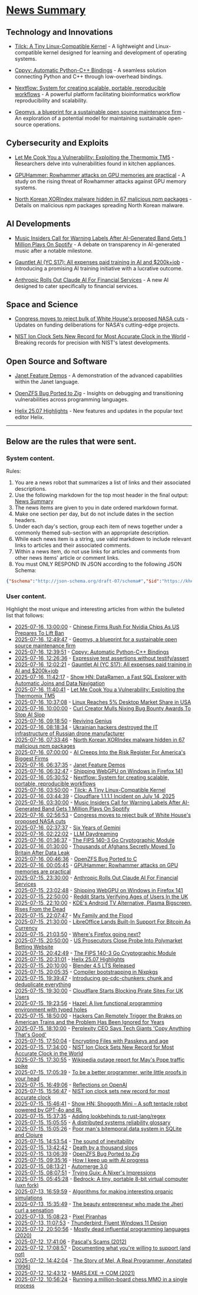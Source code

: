 # [News Summary](https://kherrick.github.io/news-summary/)

## Technology and Innovations

* [Tilck: A Tiny Linux-Compatible Kernel](https://github.com/vvaltchev/tilck) - A lightweight and Linux-compatible kernel designed for learning and development of operating systems.

* [Cppyy: Automatic Python-C++ Bindings](https://cppyy.readthedocs.io/en/latest/) - A seamless solution connecting Python and C++ through low-overhead bindings.

* [Nextflow: System for creating scalable, portable, reproducible workflows](https://github.com/nextflow-io/nextflow) - A powerful platform facilitating bioinformatics workflow reproducibility and scalability.

* [Geomys, a blueprint for a sustainable open source maintenance firm](https://words.filippo.io/geomys/) - An exploration of a potential model for maintaining sustainable open-source operations.

## Cybersecurity and Exploits

* [Let Me Cook You a Vulnerability: Exploiting the Thermomix TM5](https://www.synacktiv.com/en/publications/let-me-cook-you-a-vulnerability-exploiting-the-thermomix-tm5) - Researchers delve into vulnerabilities found in kitchen appliances.

* [GPUHammer: Rowhammer attacks on GPU memories are practical](https://gpuhammer.com/) - A study on the rising threat of Rowhammer attacks against GPU memory systems.

* [North Korean XORIndex malware hidden in 67 malicious npm packages](https://www.bleepingcomputer.com/news/security/north-korean-xorindex-malware-hidden-in-67-malicious-npm-packages/) - Details on malicious npm packages spreading North Korean malware.

## AI Developments

* [Music Insiders Call for Warning Labels After AI-Generated Band Gets 1 Million Plays On Spotify](https://entertainment.slashdot.org/story/25/07/16/008254/music-insiders-call-for-warning-labels-after-ai-generated-band-gets-1-million-plays-on-spotify?utm_source=rss1.0mainlinkanon&amp;utm_medium=feed) - A debate on transparency in AI-generated music after a notable milestone.

* [Gauntlet AI (YC S17): All expenses paid training in AI and $200k+job](https://www.crossover.com/jobs/5597/gauntlet-ai/ai-challenger/apply) - Introducing a promising AI training initiative with a lucrative outcome.

* [Anthropic Rolls Out Claude AI For Financial Services](https://slashdot.org/story/25/07/15/2211203/anthropic-rolls-out-claude-ai-for-financial-services?utm_source=rss1.0mainlinkanon&amp;utm_medium=feed) - A new AI designed to cater specifically to financial services.

## Space and Science

* [Congress moves to reject bulk of White House's proposed NASA cuts](https://arstechnica.com/space/2025/07/congress-moves-to-reject-bulk-of-white-houses-proposed-nasa-cuts/) - Updates on funding deliberations for NASA's cutting-edge projects.

* [NIST Ion Clock Sets New Record for Most Accurate Clock in the World](https://science.slashdot.org/story/25/07/15/1735204/nist-ion-clock-sets-new-record-for-most-accurate-clock-in-the-world?utm_source=rss1.0mainlinkanon&amp;utm_medium=feed) - Breaking records for precision with NIST's latest developments.

## Open Source and Software

* [Janet Feature Demos](https://github.com/sogaiu/janet-features-demos) - A demonstration of the advanced capabilities within the Janet language.

* [OpenZFS Bug Ported to Zig](https://andrewkelley.me/post/openzfs-bug-ported-zig.html) - Insights on debugging and transitioning vulnerabilities across programming languages.

* [Helix 25.07 Highlights](https://helix-editor.com/news/release-25-07-highlights/) - New features and updates in the popular text editor Helix.

---

## Below are the rules that were sent.

### System content.

Rules:

1. You are a news robot that summarizes a list of links and their associated descriptions.
2. Use the following markdown for the top most header in the final output: [News Summary](https://kherrick.github.io/news-summary/)
3. The news items are given to you in date ordered markdown format.
4. Make one section per day, but do not include dates in the section headers.
5. Under each day's section, group each item of news together under a commonly themed sub-section with an appropriate description.
6. While each news item is a string, use valid markdown to include relevant links to articles and their associated comments.
7. Within a news item, do not use links for articles and comments from other news items' article or comment links.
8. You must ONLY RESPOND IN JSON according to the following JSON Schema:

```json
{"$schema":"http://json-schema.org/draft-07/schema#","$id":"https://kherrick.github.io/news-summary/news-summary-schema.json","type":"object","properties":{"heading":{"type":"string"},"sections":{"type":"array","items":{"type":"object","properties":{"title":{"type":"string"},"newsItems":{"type":"array","items":{"type":"string"},"minItems":1}},"required":["title","newsItems"]},"minItems":1}},"required":["heading","sections"]}
```

### User content.

Highlight the most unique and interesting articles from within the bulleted list that follows:

* [2025-07-16, 13:00:00](https://hardware.slashdot.org/story/25/07/16/0624242/chinese-firms-rush-for-nvidia-chips-as-us-prepares-to-lift-ban?utm_source=rss1.0mainlinkanon&amp;utm_medium=feed) - [Chinese Firms Rush For Nvidia Chips As US Prepares To Lift Ban](https://hardware.slashdot.org/story/25/07/16/0624242/chinese-firms-rush-for-nvidia-chips-as-us-prepares-to-lift-ban?utm_source=rss1.0mainlinkanon&amp;utm_medium=feed)
* [2025-07-16, 12:49:47](https://lobste.rs/s/1juicg/geomys_blueprint_for_sustainable_open) - [Geomys, a blueprint for a sustainable open source maintenance firm](https://words.filippo.io/geomys/)
* [2025-07-16, 12:39:51](https://news.ycombinator.com/item?id=44581631) - [Cppyy: Automatic Python-C++ Bindings](https://cppyy.readthedocs.io/en/latest/)
* [2025-07-16, 12:26:36](https://lobste.rs/s/zbknw2/expressive_test_assertions_without) - [Expressive test assertions without testify/assert](https://antonz.org/do-not-testify/)
* [2025-07-16, 12:02:21](https://news.ycombinator.com/item?id=44581257) - [Gauntlet AI (YC S17): All expenses paid training in AI and $200k+job](https://www.crossover.com/jobs/5597/gauntlet-ai/ai-challenger/apply)
* [2025-07-16, 11:42:17](https://news.ycombinator.com/item?id=44581098) - [Show HN: DataRamen, a Fast SQL Explorer with Automatic Joins and Data Navigation](https://dataramen.xyz/)
* [2025-07-16, 11:40:41](https://lobste.rs/s/am00km/let_me_cook_you_vulnerability_exploiting) - [Let Me Cook You a Vulnerability: Exploiting the Thermomix TM5](https://www.synacktiv.com/en/publications/let-me-cook-you-a-vulnerability-exploiting-the-thermomix-tm5)
* [2025-07-16, 10:37:08](https://news.ycombinator.com/item?id=44580682) - [Linux Reaches 5% Desktop Market Share in USA](https://ostechnix.com/linux-reaches-5-desktop-market-share-in-usa/)
* [2025-07-16, 10:00:00](https://it.slashdot.org/story/25/07/16/0618255/curl-creator-mulls-nixing-bug-bounty-awards-to-stop-ai-slop?utm_source=rss1.0mainlinkanon&amp;utm_medium=feed) - [Curl Creator Mulls Nixing Bug Bounty Awards To Stop AI Slop](https://it.slashdot.org/story/25/07/16/0618255/curl-creator-mulls-nixing-bug-bounty-awards-to-stop-ai-slop?utm_source=rss1.0mainlinkanon&amp;utm_medium=feed)
* [2025-07-16, 09:18:50](https://lobste.rs/s/ioznqf/reviving_genius) - [Reviving Genius](https://andrewshaw.nl/blog/reviving-genius)
* [2025-07-16, 08:18:34](https://news.ycombinator.com/item?id=44579902) - [Ukrainian hackers destroyed the IT infrastructure of Russian drone manufacturer](https://prm.ua/en/ukrainian-hackers-destroyed-the-it-infrastructure-of-a-russian-drone-manufacturer-what-is-known/)
* [2025-07-16, 07:33:46](https://lobste.rs/s/y52on2/north_korean_xorindex_malware_hidden_67) - [North Korean XORIndex malware hidden in 67 malicious npm packages](https://www.bleepingcomputer.com/news/security/north-korean-xorindex-malware-hidden-in-67-malicious-npm-packages/)
* [2025-07-16, 07:00:00](https://it.slashdot.org/story/25/07/16/0340239/ai-creeps-into-the-risk-register-for-americas-biggest-firms?utm_source=rss1.0mainlinkanon&amp;utm_medium=feed) - [AI Creeps Into the Risk Register For America&apos;s Biggest Firms](https://it.slashdot.org/story/25/07/16/0340239/ai-creeps-into-the-risk-register-for-americas-biggest-firms?utm_source=rss1.0mainlinkanon&amp;utm_medium=feed)
* [2025-07-16, 06:37:35](https://lobste.rs/s/r91kkb/janet_feature_demos) - [Janet Feature Demos](https://github.com/sogaiu/janet-features-demos)
* [2025-07-16, 06:32:47](https://news.ycombinator.com/item?id=44579317) - [Shipping WebGPU on Windows in Firefox 141](https://mozillagfx.wordpress.com/2025/07/15/shipping-webgpu-on-windows-in-firefox-141/)
* [2025-07-16, 05:30:52](https://news.ycombinator.com/item?id=44578997) - [Nextflow: System for creating scalable, portable, reproducible workflows](https://github.com/nextflow-io/nextflow)
* [2025-07-16, 03:50:00](https://news.ycombinator.com/item?id=44578510) - [Tilck: A Tiny Linux-Compatible Kernel](https://github.com/vvaltchev/tilck)
* [2025-07-16, 03:44:39](https://news.ycombinator.com/item?id=44578490) - [Cloudflare 1.1.1.1 Incident on July 14, 2025](https://blog.cloudflare.com/cloudflare-1-1-1-1-incident-on-july-14-2025/)
* [2025-07-16, 03:30:00](https://entertainment.slashdot.org/story/25/07/16/008254/music-insiders-call-for-warning-labels-after-ai-generated-band-gets-1-million-plays-on-spotify?utm_source=rss1.0mainlinkanon&amp;utm_medium=feed) - [Music Insiders Call for Warning Labels After AI-Generated Band Gets 1 Million Plays On Spotify](https://entertainment.slashdot.org/story/25/07/16/008254/music-insiders-call-for-warning-labels-after-ai-generated-band-gets-1-million-plays-on-spotify?utm_source=rss1.0mainlinkanon&amp;utm_medium=feed)
* [2025-07-16, 02:56:53](https://news.ycombinator.com/item?id=44578255) - [Congress moves to reject bulk of White House&apos;s proposed NASA cuts](https://arstechnica.com/space/2025/07/congress-moves-to-reject-bulk-of-white-houses-proposed-nasa-cuts/)
* [2025-07-16, 02:37:37](https://news.ycombinator.com/item?id=44578143) - [Six Years of Gemini](https://geminiprotocol.net/news/2025_06_20.gmi)
* [2025-07-16, 02:22:02](https://news.ycombinator.com/item?id=44578070) - [LLM Daydreaming](https://gwern.net/ai-daydreaming)
* [2025-07-16, 01:36:37](https://lobste.rs/s/fr2d8a/fips_140_3_go_cryptographic_module) - [The FIPS 140-3 Go Cryptographic Module](https://go.dev/blog/fips140)
* [2025-07-16, 01:30:00](https://news.slashdot.org/story/25/07/16/0127216/thousands-of-afghans-secretly-moved-to-britain-after-data-leak?utm_source=rss1.0mainlinkanon&amp;utm_medium=feed) - [Thousands of Afghans Secretly Moved To Britain After Data Leak](https://news.slashdot.org/story/25/07/16/0127216/thousands-of-afghans-secretly-moved-to-britain-after-data-leak?utm_source=rss1.0mainlinkanon&amp;utm_medium=feed)
* [2025-07-16, 00:46:36](https://lobste.rs/s/apenjf/openzfs_bug_ported_c) - [OpenZFS Bug Ported to C](https://flak.tedunangst.com/post/OpenZFS-Bug-Ported-to-C)
* [2025-07-16, 00:05:45](https://news.ycombinator.com/item?id=44577268) - [GPUHammer: Rowhammer attacks on GPU memories are practical](https://gpuhammer.com/)
* [2025-07-15, 23:30:00](https://slashdot.org/story/25/07/15/2211203/anthropic-rolls-out-claude-ai-for-financial-services?utm_source=rss1.0mainlinkanon&amp;utm_medium=feed) - [Anthropic Rolls Out Claude AI For Financial Services](https://slashdot.org/story/25/07/15/2211203/anthropic-rolls-out-claude-ai-for-financial-services?utm_source=rss1.0mainlinkanon&amp;utm_medium=feed)
* [2025-07-15, 23:02:48](https://lobste.rs/s/izk0ff/shipping_webgpu_on_windows_firefox_141) - [Shipping WebGPU on Windows in Firefox 141](https://mozillagfx.wordpress.com/2025/07/15/shipping-webgpu-on-windows-in-firefox-141/)
* [2025-07-15, 22:50:00](https://news.slashdot.org/story/25/07/15/1922235/reddit-starts-verifying-ages-of-users-in-the-uk?utm_source=rss1.0mainlinkanon&amp;utm_medium=feed) - [Reddit Starts Verifying Ages of Users In the UK](https://news.slashdot.org/story/25/07/15/1922235/reddit-starts-verifying-ages-of-users-in-the-uk?utm_source=rss1.0mainlinkanon&amp;utm_medium=feed)
* [2025-07-15, 22:10:00](https://tech.slashdot.org/story/25/07/15/1956221/kdes-android-tv-alternative-plasma-bigscreen-rises-from-the-dead?utm_source=rss1.0mainlinkanon&amp;utm_medium=feed) - [KDE&apos;s Android TV Alternative, Plasma Bigscreen, Rises From the Dead](https://tech.slashdot.org/story/25/07/15/1956221/kdes-android-tv-alternative-plasma-bigscreen-rises-from-the-dead?utm_source=rss1.0mainlinkanon&amp;utm_medium=feed)
* [2025-07-15, 22:07:47](https://news.ycombinator.com/item?id=44576352) - [My Family and the Flood](https://www.texasmonthly.com/news-politics/texas-flood-firsthand-account/)
* [2025-07-15, 21:30:00](https://linux.slashdot.org/story/25/07/15/1932202/libreoffice-lands-built-in-support-for-bitcoin-as-currency?utm_source=rss1.0mainlinkanon&amp;utm_medium=feed) - [LibreOffice Lands Built-In Support For Bitcoin As Currency](https://linux.slashdot.org/story/25/07/15/1932202/libreoffice-lands-built-in-support-for-bitcoin-as-currency?utm_source=rss1.0mainlinkanon&amp;utm_medium=feed)
* [2025-07-15, 21:03:50](https://news.ycombinator.com/item?id=44575794) - [Where&apos;s Firefox going next?](https://connect.mozilla.org/t5/discussions/where-s-firefox-going-next-you-tell-us/m-p/100698#M39094)
* [2025-07-15, 20:50:00](https://yro.slashdot.org/story/25/07/15/206217/us-prosecutors-close-probe-into-polymarket-betting-website?utm_source=rss1.0mainlinkanon&amp;utm_medium=feed) - [US Prosecutors Close Probe Into Polymarket Betting Website](https://yro.slashdot.org/story/25/07/15/206217/us-prosecutors-close-probe-into-polymarket-betting-website?utm_source=rss1.0mainlinkanon&amp;utm_medium=feed)
* [2025-07-15, 20:42:49](https://news.ycombinator.com/item?id=44575607) - [The FIPS 140-3 Go Cryptographic Module](https://go.dev/blog/fips140)
* [2025-07-15, 20:31:01](https://lobste.rs/s/ppxfaq/helix_25_07_highlights) - [Helix 25.07 Highlights](https://helix-editor.com/news/release-25-07-highlights/)
* [2025-07-15, 20:10:00](https://tech.slashdot.org/story/25/07/15/1912208/blender-45-lts-released?utm_source=rss1.0mainlinkanon&amp;utm_medium=feed) - [Blender 4.5 LTS Released](https://tech.slashdot.org/story/25/07/15/1912208/blender-45-lts-released?utm_source=rss1.0mainlinkanon&amp;utm_medium=feed)
* [2025-07-15, 20:05:35](https://lobste.rs/s/cfkz4y/compiler_bootstrapping_nixpkgs) - [Compiler bootstrapping in Nixpkgs](https://blog.obsidian.systems/compiler-bootstrapping-in-nixpkgs/)
* [2025-07-15, 19:39:47](https://lobste.rs/s/zschiu/introducing_go_cdc_chunkers_chunk) - [Introducing go-cdc-chunkers: chunk and deduplicate everything](https://plakar.io/posts/2025-07-11/introducing-go-cdc-chunkers-chunk-and-deduplicate-everything/)
* [2025-07-15, 19:30:00](https://yro.slashdot.org/story/25/07/15/194255/cloudflare-starts-blocking-pirate-sites-for-uk-users?utm_source=rss1.0mainlinkanon&amp;utm_medium=feed) - [Cloudflare Starts Blocking Pirate Sites For UK Users](https://yro.slashdot.org/story/25/07/15/194255/cloudflare-starts-blocking-pirate-sites-for-uk-users?utm_source=rss1.0mainlinkanon&amp;utm_medium=feed)
* [2025-07-15, 19:23:56](https://lobste.rs/s/dpbwfi/hazel_live_functional_programming) - [Hazel: A live functional programming environment with typed holes](https://github.com/hazelgrove/hazel)
* [2025-07-15, 18:50:00](https://it.slashdot.org/story/25/07/15/1814234/hackers-can-remotely-trigger-the-brakes-on-american-trains-and-the-problem-has-been-ignored-for-years?utm_source=rss1.0mainlinkanon&amp;utm_medium=feed) - [Hackers Can Remotely Trigger the Brakes on American Trains and the Problem Has Been Ignored for Years](https://it.slashdot.org/story/25/07/15/1814234/hackers-can-remotely-trigger-the-brakes-on-american-trains-and-the-problem-has-been-ignored-for-years?utm_source=rss1.0mainlinkanon&amp;utm_medium=feed)
* [2025-07-15, 18:10:00](https://tech.slashdot.org/story/25/07/15/183201/perplexity-ceo-says-tech-giants-copy-anything-thats-good?utm_source=rss1.0mainlinkanon&amp;utm_medium=feed) - [Perplexity CEO Says Tech Giants &apos;Copy Anything That&apos;s Good&apos;](https://tech.slashdot.org/story/25/07/15/183201/perplexity-ceo-says-tech-giants-copy-anything-thats-good?utm_source=rss1.0mainlinkanon&amp;utm_medium=feed)
* [2025-07-15, 17:50:04](https://lobste.rs/s/deydno/encrypting_files_with_passkeys_age) - [Encrypting Files with Passkeys and age](https://words.filippo.io/passkey-encryption/)
* [2025-07-15, 17:34:00](https://science.slashdot.org/story/25/07/15/1735204/nist-ion-clock-sets-new-record-for-most-accurate-clock-in-the-world?utm_source=rss1.0mainlinkanon&amp;utm_medium=feed) - [NIST Ion Clock Sets New Record for Most Accurate Clock in the World](https://science.slashdot.org/story/25/07/15/1735204/nist-ion-clock-sets-new-record-for-most-accurate-clock-in-the-world?utm_source=rss1.0mainlinkanon&amp;utm_medium=feed)
* [2025-07-15, 17:30:55](https://lobste.rs/s/wajnta/wikipedia_outage_report_for_may_s_pope) - [Wikipedia outage report for May&apos;s Pope traffic spike](https://wikitech.wikimedia.org/wiki/Incidents/2025-05-08_Papal_announcement_traffic_surge)
* [2025-07-15, 17:05:39](https://news.ycombinator.com/item?id=44573409) - [To be a better programmer, write little proofs in your head](https://the-nerve-blog.ghost.io/to-be-a-better-programmer-write-little-proofs-in-your-head/)
* [2025-07-15, 16:49:06](https://news.ycombinator.com/item?id=44573195) - [Reflections on OpenAI](https://calv.info/openai-reflections)
* [2025-07-15, 15:56:47](https://news.ycombinator.com/item?id=44572499) - [NIST ion clock sets new record for most accurate clock](https://www.nist.gov/news-events/news/2025/07/nist-ion-clock-sets-new-record-most-accurate-clock-world)
* [2025-07-15, 15:46:41](https://news.ycombinator.com/item?id=44572377) - [Show HN: Shoggoth Mini – A soft tentacle robot powered by GPT-4o and RL](https://www.matthieulc.com/posts/shoggoth-mini)
* [2025-07-15, 15:37:35](https://lobste.rs/s/lkw9ys/adding_lookbehinds_rust_lang_regex) - [Adding lookbehinds to rust-lang/regex](https://systemf.epfl.ch/blog/rust-regex-lookbehinds/)
* [2025-07-15, 15:05:55](https://lobste.rs/s/c4yg4y/distributed_systems_reliability) - [A distributed systems reliability glossary](https://antithesis.com/resources/reliability_glossary/)
* [2025-07-15, 15:05:26](https://lobste.rs/s/ouvq8x/poor_man_s_bitemporal_data_system_sqlite) - [Poor man&apos;s bitemporal data system in SQLite and Clojure](https://www.evalapply.org/posts/poor-mans-time-oriented-data-system/index.html)
* [2025-07-15, 14:53:54](https://lobste.rs/s/xl4arr/sound_inevitability) - [The sound of inevitability](https://tomrenner.com/posts/llm-inevitabilism/)
* [2025-07-15, 13:42:42](https://lobste.rs/s/pvbjui/death_by_thousand_slops) - [Death by a thousand slops](https://daniel.haxx.se/blog/2025/07/14/death-by-a-thousand-slops/)
* [2025-07-15, 13:06:39](https://lobste.rs/s/r5omhr/openzfs_bug_ported_zig) - [OpenZFS Bug Ported to Zig](https://andrewkelley.me/post/openzfs-bug-ported-zig.html)
* [2025-07-15, 09:35:16](https://lobste.rs/s/kssozd/how_i_keep_up_with_ai_progress) - [How I keep up with AI progress](https://blog.nilenso.com/blog/2025/06/23/how-i-keep-up-with-ai-progress/)
* [2025-07-15, 08:13:21](https://lobste.rs/s/goyein/automerge_3_0) - [Automerge 3.0](https://automerge.github.io/blog/automerge-3/)
* [2025-07-15, 08:07:51](https://lobste.rs/s/87dpsv/trying_guix_nixer_s_impressions) - [Trying Guix: A Nixer&apos;s Impressions](https://tazj.in/blog/trying-guix)
* [2025-07-15, 05:45:28](https://lobste.rs/s/d4egpg/bedrock_tiny_portable_8_bit_virtual) - [Bedrock: A tiny, portable 8-bit virtual computer (uxn fork)](https://benbridle.com/projects/bedrock.html)
* [2025-07-13, 16:59:59](https://news.ycombinator.com/item?id=44551777) - [Algorithms for making interesting organic simulations](https://bleuje.com/physarum-explanation/)
* [2025-07-13, 15:35:49](https://news.ycombinator.com/item?id=44551157) - [The beauty entrepreneur who made the Jheri curl a sensation](https://thehustle.co/originals/the-beauty-entrepreneur-who-made-the-jheri-curl-a-sensation)
* [2025-07-13, 15:08:23](https://news.ycombinator.com/item?id=44550967) - [Pixel Piranhas](https://rybakov.com/blog/pixel_piranhas/)
* [2025-07-13, 11:07:53](https://news.ycombinator.com/item?id=44549413) - [Thunderbird: Fluent Windows 11 Design](https://github.com/Deathbyteacup/fluentbird)
* [2025-07-12, 20:50:56](https://news.ycombinator.com/item?id=44545050) - [Mostly dead influential programming languages (2020)](https://www.hillelwayne.com/post/influential-dead-languages/)
* [2025-07-12, 17:41:06](https://news.ycombinator.com/item?id=44543630) - [Pascal&apos;s Scams (2012)](http://unenumerated.blogspot.com/2012/07/pascals-scams.html)
* [2025-07-12, 17:08:57](https://news.ycombinator.com/item?id=44543386) - [Documenting what you&apos;re willing to support (and not)](https://rachelbythebay.com/w/2025/07/07/support/)
* [2025-07-12, 14:42:04](https://news.ycombinator.com/item?id=44542408) - [The Story of Mel, A Real Programmer, Annotated (1996)](https://users.cs.utah.edu/~elb/folklore/mel-annotated/node1.html#SECTION00010000000000000000)
* [2025-07-12, 12:43:12](https://news.ycombinator.com/item?id=44541662) - [MARS.EXE → COM (2021)](https://chaos.if.uj.edu.pl/~wojtek/MARS.COM/)
* [2025-07-12, 10:56:24](https://news.ycombinator.com/item?id=44541088) - [Running a million-board chess MMO in a single process](https://eieio.games/blog/a-million-realtime-chess-boards-in-a-single-process/)
